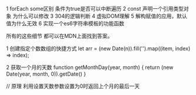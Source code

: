 1 forEach some区别  条件为true是否可以中断遍历
2 const 声明一个引用类型对象  为什么可以修改
3 304的逻辑判断
4 虚拟DOM理解
5 解构赋值的应用，默认值为什么无效
6 实现一个es6字符串模板的功能函数


所有的这些细节  都可以在MDN上面找到答案。


1  创建指定个数数组的快捷方式
let  arr = (new Date(n)).fill('').map((item, index) => index);

2  获取一个月的天数
 function getMonthDay(year, month) {
   return (new Date(year, month, 0)).getDate()
 }
 
 // 原理  利用设置天数参数设置为0时返回上个月的最后一天
